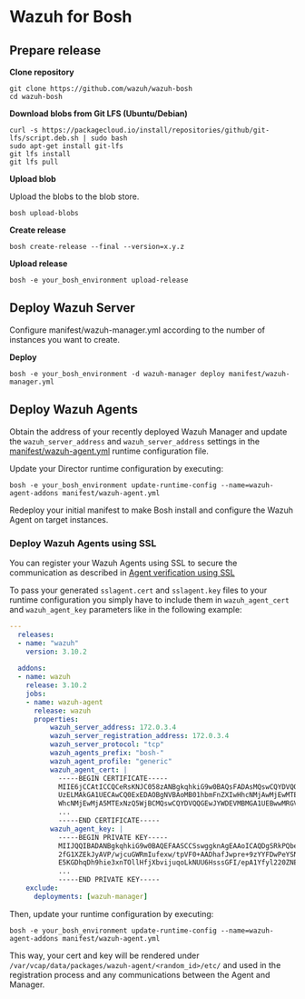 # Wazuh for Bosh

## Prepare release

**Clone repository**

```
git clone https://github.com/wazuh/wazuh-bosh
cd wazuh-bosh
```

**Download blobs from Git LFS (Ubuntu/Debian)**

```
curl -s https://packagecloud.io/install/repositories/github/git-lfs/script.deb.sh | sudo bash
sudo apt-get install git-lfs
git lfs install
git lfs pull
```

**Upload blob**

Upload the blobs to the blob store.

```
bosh upload-blobs
```

**Create release**

```
bosh create-release --final --version=x.y.z
```

**Upload release**

```
bosh -e your_bosh_environment upload-release
```

## Deploy Wazuh Server
Configure manifest/wazuh-manager.yml according to the number of instances you want to create.

**Deploy**
```
bosh -e your_bosh_environment -d wazuh-manager deploy manifest/wazuh-manager.yml
```

## Deploy Wazuh Agents

Obtain the address of your recently deployed Wazuh Manager and update the `wazuh_server_address` and `wazuh_server_address` settings in the [manifest/wazuh-agent.yml](https://github.com/wazuh/wazuh-bosh/blob/master/manifest/wazuh-agent.yml) runtime configuration file.

Update your Director runtime configuration by executing:

```
bosh -e your_bosh_environment update-runtime-config --name=wazuh-agent-addons manifest/wazuh-agent.yml
```

Redeploy your initial manifest to make Bosh install and configure the Wazuh Agent on target instances.


### Deploy Wazuh Agents using SSL

You can register your Wazuh Agents using SSL  to secure the communication as described in [Agent verification using SSL](https://documentation.wazuh.com/3.9/user-manual/registering/manager-verification/agents/linux-unix-agent-verification.html#linux-and-unix-agents)

To pass your generated `sslagent.cert` and `sslagent.key` files to your runtime configuration you simply have to include them in `wazuh_agent_cert` and `wazuh_agent_key` parameters like in the following example:


```yaml
---
  releases:
  - name: "wazuh"
    version: 3.10.2
  
  addons:
  - name: wazuh
    release: 3.10.2
    jobs:
    - name: wazuh-agent
      release: wazuh
      properties:
          wazuh_server_address: 172.0.3.4
          wazuh_server_registration_address: 172.0.3.4
          wazuh_server_protocol: "tcp"
          wazuh_agents_prefix: "bosh-"
          wazuh_agent_profile: "generic"
          wazuh_agent_cert: |
            -----BEGIN CERTIFICATE-----
            MIIE6jCCAtICCQCeRsKNJC058zANBgkqhkiG9w0BAQsFADAsMQswCQYDVQQGEwJV
            UzELMAkGA1UECAwCQ0ExEDAOBgNVBAoMB01hbmFnZXIwHhcNMjAwMjEwMTExNzQ5
            WhcNMjEwMjA5MTExNzQ5WjBCMQswCQYDVQQGEwJYWDEVMBMGA1UEBwwMRGVmYXVs
            ...
            -----END CERTIFICATE-----
          wazuh_agent_key: |
            -----BEGIN PRIVATE KEY-----
            MIIJQQIBADANBgkqhkiG9w0BAQEFAASCCSswggknAgEAAoICAQDgSRkPQbeFBXWE
            2fG1XZEkJyAVP/wjcuGWRmIufexw/tpVF0+AADhafJwpre+9zYYFDwPeYSN11zAH
            E5KGDhqDh9hie3xnTOllHfjXbvijuqoLkNUU6HsssGFI/epA1Yfyl220ZNE5AZCL
            ...
            -----END PRIVATE KEY-----          
    exclude:
      deployments: [wazuh-manager]
```

Then, update your runtime configuration by executing:

```
bosh -e your_bosh_environment update-runtime-config --name=wazuh-agent-addons manifest/wazuh-agent.yml
```

This way, your cert and key will be rendered under `/var/vcap/data/packages/wazuh-agent/<random_id>/etc/` and used in the registration process and any communications between the Agent and Manager.

